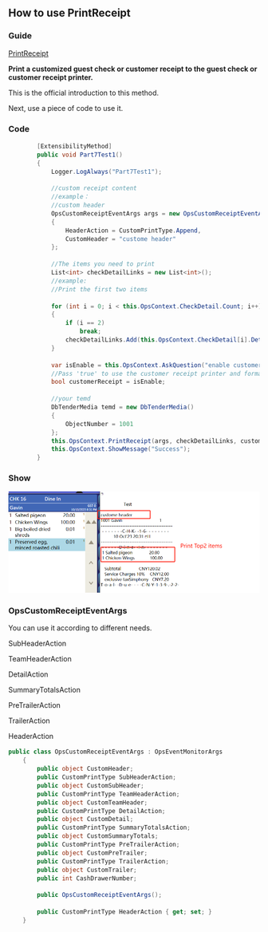 ## How to use PrintReceipt

### Guide

[PrintReceipt](https://docs.oracle.com/cd/E91245_01/api/html/c8f36a9f-0ca8-42ea-152f-a1112a694996.htm)

**Print a customized guest check or customer receipt to the guest check or customer receipt printer.**

This is the official introduction to this method.

Next, use a piece of code to use it.

### Code

```c#
        [ExtensibilityMethod]
        public void Part7Test1()
        {
            Logger.LogAlways("Part7Test1");

            //custom receipt content
            //example：
            //custom header
            OpsCustomReceiptEventArgs args = new OpsCustomReceiptEventArgs()
            {
                HeaderAction = CustomPrintType.Append,
                CustomHeader = "custome header"
            };

            //The items you need to print
            List<int> checkDetailLinks = new List<int>();
            //example:
            //Print the first two items

            for (int i = 0; i < this.OpsContext.CheckDetail.Count; i++)
            {
                if (i == 2)
                    break;
                checkDetailLinks.Add(this.OpsContext.CheckDetail[i].DetailLink);
            }

            var isEnable = this.OpsContext.AskQuestion("enable customerReceipt");
            //Pass 'true' to use the customer receipt printer and format. If set to 'false', the guest check printer is used
            bool customerReceipt = isEnable;

            //your temd
            DbTenderMedia temd = new DbTenderMedia()
            {
                ObjectNumber = 1001
            };
            this.OpsContext.PrintReceipt(args, checkDetailLinks, customerReceipt, temd);
            this.OpsContext.ShowMessage("Success");
        }
```

### Show



![image20231010203423451](./images/image20231010203423451.png)





### OpsCustomReceiptEventArgs

You can use it according to different needs.

SubHeaderAction

TeamHeaderAction

DetailAction

SummaryTotalsAction

PreTrailerAction

TrailerAction

HeaderAction

```c#
public class OpsCustomReceiptEventArgs : OpsEventMonitorArgs
    {
        public object CustomHeader;
        public CustomPrintType SubHeaderAction;
        public object CustomSubHeader;
        public CustomPrintType TeamHeaderAction;
        public object CustomTeamHeader;
        public CustomPrintType DetailAction;
        public object CustomDetail;
        public CustomPrintType SummaryTotalsAction;
        public object CustomSummaryTotals;
        public CustomPrintType PreTrailerAction;
        public object CustomPreTrailer;
        public CustomPrintType TrailerAction;
        public object CustomTrailer;
        public int CashDrawerNumber;

        public OpsCustomReceiptEventArgs();

        public CustomPrintType HeaderAction { get; set; }
    }
```

